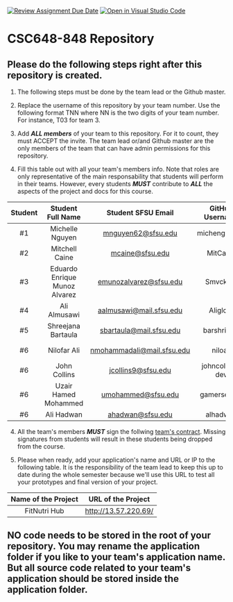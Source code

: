 [![Review Assignment Due Date](https://classroom.github.com/assets/deadline-readme-button-24ddc0f5d75046c5622901739e7c5dd533143b0c8e959d652212380cedb1ea36.svg)](https://classroom.github.com/a/z9p3Qb2p)
[![Open in Visual Studio Code](https://classroom.github.com/assets/open-in-vscode-718a45dd9cf7e7f842a935f5ebbe5719a5e09af4491e668f4dbf3b35d5cca122.svg)](https://classroom.github.com/online_ide?assignment_repo_id=15233344&assignment_repo_type=AssignmentRepo)
# CSC648-848 Repository

## Please do the following steps right after this repository is created.

1. The following steps must be done by the team lead or the Github master. 

2. Replace the username of this repository by your team number. Use the following format TNN where NN is the two digits of your team number. For instance, T03 for team 3. 

2. Add ***ALL members*** of your team to this repository. For it to count, they must ACCEPT the invite. The team lead or/and Github master are the only members of the team that can have admin permissions for this repository. 

3. Fill this table out with all your team's members info. Note that roles are only representative of the main responsability that students will perform in their teams. However, every students ***MUST*** contribute to ***ALL*** the aspects of the project and docs for this course. 


| Student      | Student Full Name |Student SFSU Email | GitHub Username |  Discord Username  |           Role           |
|    :---:     |   :---:           |       :---:       |     :---:       |        :---:       |          :---:           | 
|      #1      |   Michelle Nguyen | mnguyen62@sfsu.edu| michenguyen7  |     trulymelle       |       Team-lead          |
|      #2      |         Mitchell Caine          |    mcaine@sfsu.edu    |     MitCaine            |       linaeus             |       Frontend-lead      |
|      #3     | Eduardo Enrique Munoz Alvarez |    emunozalvarez@sfsu.edu |       Smvckerz   |        Smvckerz     |       Database-admin     |
|      #4      |     Ali Almusawi              |        aalmusawi@mail.sfsu.edu           |       Aliglore          |         Alipure           |       Github-master      |
|      #5      |   Shreejana Bartaula                |  sbartaula@mail.sfsu.edu                 |  barshrijana               |      shree2024              |       Docs-editor        |
|      #6     |        Nilofar Ali          |        nmohammadali@mail.sfsu.edu         |        niloali         |          N3lly.1          |     Backend Lead     |
|      #6     |        John Collins          |        jcollins9@sfsu.edu         |         johncollins-dev         |          owensquared          |     Backend  |
|      #6     |    Uzair Hamed Mohammed           |    umohammed@sfsu.edu           |        gamersekofy         |        pooky2        |     Doc-editor and Backend    |
|      #6     |      Ali Hadwan          |   ahadwan@sfsu.edu            |        alhadwan           |         swan_45369          |     Frontend    |





4. All the team's members ***MUST*** sign the follwing [team's contract](https://forms.gle/dxATAsa9isXKbcBn7). Missing signatures from students will result in these students being dropped from the course. 

4. Please when ready, add your application's name and URL or IP to the following table. It is the responsibility of the team lead to keep this up to date during the whole semester because we'll use this URL to test all your prototypes and final version of your project. 

|             Name of the Project               |                            URL of the Project                          | 
|                    :---:                      |                                 :---:                                  |
|   FitNutri Hub  |          http://13.57.220.69/         |                                                        
 

## NO code needs to be stored in the root of your repository. You may rename the application folder if you like to your team's application name. But all source code related to your team's application should be stored inside the application folder.
